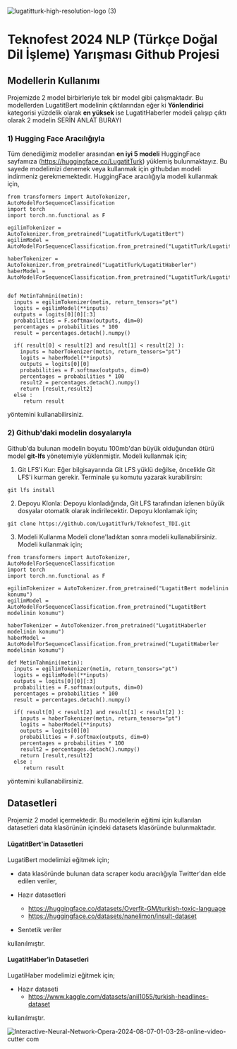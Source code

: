 
![lugatitturk-high-resolution-logo (3)](https://github.com/user-attachments/assets/dba710a6-e246-44fb-872d-78ead64bd9ac)

# Teknofest 2024 NLP (Türkçe Doğal Dil İşleme) Yarışması Github Projesi


## Modellerin Kullanımı
Projemizde 2 model birbirleriyle tek bir model gibi çalışmaktadır. Bu modellerden LugatitBert modelinin çıktılarından eğer ki **Yönlendirici** kategorisi yüzdelik olarak **en yüksek** ise LugatitHaberler modeli çalışıp çıktı olarak 2 modelin SERİN ANLAT BURAYI

### 1) Hugging Face Aracılığıyla
Tüm denediğimiz modeller arasından **en iyi 5 modeli** HuggingFace sayfamıza (https://huggingface.co/LugatitTurk) yüklemiş bulunmaktayız. Bu sayede modelimizi denemek veya kullanmak için githubdan modeli indirmeniz gerekmemektedir. 
HuggingFace aracılığıyla modeli kullanmak için,

```
from transformers import AutoTokenizer, AutoModelForSequenceClassification
import torch
import torch.nn.functional as F

egilimTokenizer = AutoTokenizer.from_pretrained("LugatitTurk/LugatitBert")
egilimModel = AutoModelForSequenceClassification.from_pretrained("LugatitTurk/LugatitBert")

haberTokenizer = AutoTokenizer.from_pretrained("LugatitTurk/LugatitHaberler")
haberModel = AutoModelForSequenceClassification.from_pretrained("LugatitTurk/LugatitHaberler")


```
```
def MetinTahmini(metin):
  inputs = egilimTokenizer(metin, return_tensors="pt")
  logits = egilimModel(**inputs)
  outputs = logits[0][0][:3]
  probabilities = F.softmax(outputs, dim=0)
  percentages = probabilities * 100
  result = percentages.detach().numpy()

  if( result[0] < result[2] and result[1] < result[2] ):
    inputs = haberTokenizer(metin, return_tensors="pt")
    logits = haberModel(**inputs)
    outputs = logits[0][0]
    probabilities = F.softmax(outputs, dim=0)
    percentages = probabilities * 100
    result2 = percentages.detach().numpy()
    return [result,result2]
  else :
     return result

```
yöntemini kullanabilirsiniz.

### 2) Github'daki modelin dosyalarıyla
Github'da bulunan modelin boyutu 100mb'dan büyük olduğundan ötürü model **git-lfs** yönetemiyle yüklenmiştir. Modeli kullanmak için;

1. Git LFS'i Kur:
Eğer bilgisayarında Git LFS yüklü değilse, öncelikle Git LFS'i kurman gerekir. Terminale şu komutu yazarak kurabilirsin:
```
git lfs install
```

2. Depoyu Klonla:
Depoyu klonladığında, Git LFS tarafından izlenen büyük dosyalar otomatik olarak indirilecektir. Depoyu klonlamak için;
```
git clone https://github.com/LugatitTurk/Teknofest_TDI.git
```

3. Modeli Kullanma
Modeli clone'ladıktan sonra modeli kullanabilirsiniz. Modeli kullanmak için;
```
from transformers import AutoTokenizer, AutoModelForSequenceClassification
import torch
import torch.nn.functional as F

egilimTokenizer = AutoTokenizer.from_pretrained("LugatitBert modelinin konumu")
egilimModel = AutoModelForSequenceClassification.from_pretrained("LugatitBert modelinin konumu")

haberTokenizer = AutoTokenizer.from_pretrained("LugatitHaberler modelinin konumu")
haberModel = AutoModelForSequenceClassification.from_pretrained("LugatitHaberler modelinin konumu")

```
```
def MetinTahmini(metin):
  inputs = egilimTokenizer(metin, return_tensors="pt")
  logits = egilimModel(**inputs)
  outputs = logits[0][0][:3]
  probabilities = F.softmax(outputs, dim=0)
  percentages = probabilities * 100
  result = percentages.detach().numpy()

  if( result[0] < result[2] and result[1] < result[2] ):
    inputs = haberTokenizer(metin, return_tensors="pt")
    logits = haberModel(**inputs)
    outputs = logits[0][0]
    probabilities = F.softmax(outputs, dim=0)
    percentages = probabilities * 100
    result2 = percentages.detach().numpy()
    return [result,result2]
  else :
     return result
```
yöntemini kullanabilirsiniz.


## Datasetleri 
Projemiz 2 model içermektedir. Bu modellerin eğitimi için kullanılan datasetleri data klasörünün içindeki datasets klasöründe bulunmaktadır.

#### LügatitBert'in Datasetleri
LugatiBert modelimizi eğitmek için;
  - data klasöründe bulunan data scraper kodu aracılığıyla Twitter'dan elde edilen veriler,
    
  - Hazır datasetleri
    - https://huggingface.co/datasets/Overfit-GM/turkish-toxic-language
    - https://huggingface.co/datasets/nanelimon/insult-dataset
      
  - Sentetik veriler

kullanılmıştır.

#### LugatitHaber'in Datasetleri
LugatiHaber modelimizi eğitmek için;
  - Hazır dataseti
      - https://www.kaggle.com/datasets/anil1055/turkish-headlines-dataset

kullanılmıştır.



![Interactive-Neural-Network-Opera-2024-08-07-01-03-28-_online-video-cutter com_](https://github.com/user-attachments/assets/cf4772c9-90a8-4251-8106-092f19cf472f)





